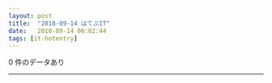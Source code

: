 ```yaml
---
layout: post
title:  "2018-09-14 はてぶIT"
date:   2018-09-14 06:02:44
tags: [it-hotentry]
---
```

0 件のデータあり

<hr>
